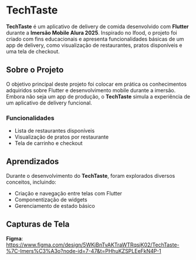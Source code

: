 # TechTaste

**TechTaste** é um aplicativo de delivery de comida desenvolvido com **Flutter** durante a **Imersão Mobile Alura 2025**. Inspirado no Ifood, o projeto foi criado com fins educacionais e apresenta funcionalidades básicas de um app de delivery, como visualização de restaurantes, pratos disponíveis e uma tela de checkout.

## Sobre o Projeto

O objetivo principal deste projeto foi colocar em prática os conhecimentos adquiridos sobre Flutter e desenvolvimento mobile durante a imersão. Embora não seja um app de produção, o **TechTaste** simula a experiência de um aplicativo de delivery funcional.

### Funcionalidades

- Lista de restaurantes disponíveis  
- Visualização de pratos por restaurante  
- Tela de carrinho e checkout

## Aprendizados

Durante o desenvolvimento do **TechTaste**, foram explorados diversos conceitos, incluindo:

- Criação e navegação entre telas com Flutter  
- Componentização de widgets  
- Gerenciamento de estado básico  

## Capturas de Tela

**Figma**: https://www.figma.com/design/5WKjBnTvAKTraWTRqsjK02/TechTaste-%7C-Imers%C3%A3o?node-id=7-47&t=PHhuKZSPLEeFkN4P-1
> 
